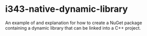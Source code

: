 # i343-native-dynamic-library
An example of and explanation for how to create a NuGet package containing a dynamic library that can be linked into a C++ project.
